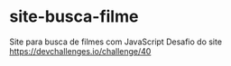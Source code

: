 # site-busca-filme
Site para busca de filmes com JavaScript
Desafio do site https://devchallenges.io/challenge/40
